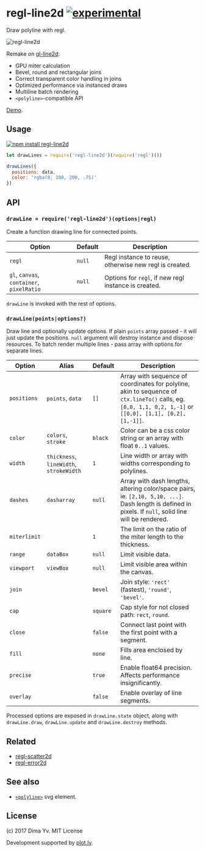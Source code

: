 # regl-line2d [![experimental](https://img.shields.io/badge/stability-unstable-green.svg)](http://github.com/badges/stability-badges)

Draw polyline with regl.

![regl-line2d](https://github.com/dfcreative/regl-line2d/blob/master/preview.png?raw=true)

Remake on [gl-line2d](https://github.com/gl-vis/gl-line2d):

* GPU miter calculation
* Bevel, round and rectangular joins
* Correct transparent color handling in joins
* Optimized performance via instanced draws
* Multiline batch rendering
* `<polyline>`-compatible API

[Demo](https://dfcreative.github.io/regl-line2d).

## Usage

[![npm install regl-line2d](https://nodei.co/npm/regl-line2d.png?mini=true)](https://npmjs.org/package/regl-line2d/)

```js
let drawLines = require('regl-line2d')(require('regl')())

drawLines({
  positions: data,
  color: 'rgba(0, 100, 200, .75)'
})
```

## API

### `drawLine = require('regl-line2d')(options|regl)`

Create a function drawing line for connected points.

Option | Default | Description
---|---|---
`regl` | `null` | Regl instance to reuse, otherwise new regl is created.
`gl`, `canvas`, `container`, `pixelRatio` | `null` | Options for `regl`, if new regl instance is created.

`drawLine` is invoked with the rest of options.

### `drawLine(points|options?)`

Draw line and optionally update options. If plain `points` array passed - it will just update the positions. `null` argument will destroy instance and dispose resources. To batch render multiple lines - pass array with options for separate lines.

Option | Alias | Default | Description
---|---|---|---
`positions` | `points`, `data` | `[]` | Array with sequence of coordinates for polyline, akin to sequence of `ctx.lineTo()` calls, eg. `[0,0, 1,1, 0,2, 1,-1]` or `[[0,0], [1,1], [0,2], [1,-1]]`.
`color` | `colors`, `stroke` | `black` | Color can be a css color string or an array with float `0..1` values.
`width` | `thickness`, `lineWidth`, `strokeWidth` | `1` | Line width or array with widths corresponding to polylines.
`dashes` | `dasharray` | `null` | Array with dash lengths, altering color/space pairs, ie. `[2,10, 5,10, ...]`. Dash length is defined in pixels. If `null`, solid line will be rendered.
`miterlimit` |  | `1` | The limit on the ratio of the miter length to the thickness.
`range` | `dataBox` | `null` | Limit visible data.
`viewport` | `viewBox` | `null` | Limit visible area within the canvas.
`join` | | `bevel` | Join style: `'rect'` (fastest), `'round'`, `'bevel'`.
`cap` | | `square` | Cap style for not closed path: `rect`, `round`.
`close` | | `false` | Connect last point with the first point with a segment.
`fill` | | `none` | Fills area enclosed by line.
`precise` | | `true` | Enable float64 precision. Affects performance insignificantly.
`overlay` | | `false` | Enable overlay of line segments.

Processed options are exposed in `drawLine.state` object, along with `drawLine.draw`, `drawLine.update` and `drawLine.destroy` methods.

## Related

* [regl-scatter2d](https://github.com/dfcreative/regl-scatter2d)
* [regl-error2d](https://github.com/dfcreative/regl-error2d)

## See also

* [`<polyline>`](https://developer.mozilla.org/en-US/docs/Web/SVG/Attribute/stroke-miterlimit) svg element.


## License

(c) 2017 Dima Yv. MIT License

Development supported by [plot.ly](https://github.com/plotly/).
